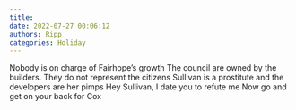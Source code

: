 ```yaml
---
title: 
date: 2022-07-27 00:06:12
authors: Ripp
categories: Holiday
---
```


 Nobody is on charge of Fairhope’s growth
The council are owned by the builders.  They do not represent the citizens
Sullivan is a prostitute and the developers are her pimps
Hey Sullivan, I date you to refute me
Now go and get on your back for Cox